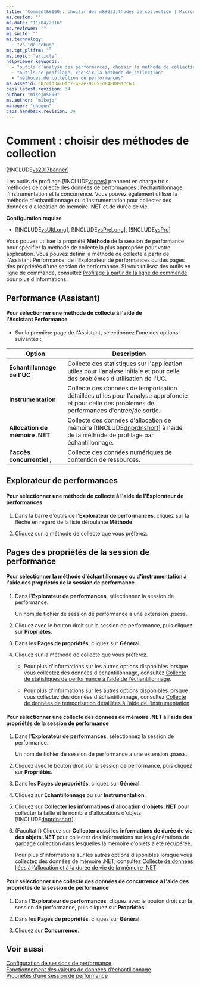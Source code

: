 ```yaml
---
title: "Comment&#160;: choisir des m&#233;thodes de collection | Microsoft Docs"
ms.custom: ""
ms.date: "11/04/2016"
ms.reviewer: ""
ms.suite: ""
ms.technology: 
  - "vs-ide-debug"
ms.tgt_pltfrm: ""
ms.topic: "article"
helpviewer_keywords: 
  - "outils d’analyse des performances, choisir la méthode de collection"
  - "outils de profilage, choisir la méthode de collection"
  - "méthodes de collection de performances"
ms.assetid: c87cfd3a-0fc7-49ae-9c05-d8480891cc63
caps.latest.revision: 34
author: "mikejo5000"
ms.author: "mikejo"
manager: "ghogen"
caps.handback.revision: 34
---
```

# Comment&#160;: choisir des m&#233;thodes de collection
[!INCLUDE[vs2017banner](../code-quality/includes/vs2017banner.md)]

Les outils de profilage [!INCLUDE[vsprvs](../code-quality/includes/vsprvs_md.md)] prennent en charge trois méthodes de collecte des données de performances : l'échantillonnage, l'instrumentation et la concurrence.  Vous pouvez également utiliser la méthode d'échantillonnage ou d'instrumentation pour collecter des données d'allocation de mémoire .NET et de durée de vie.  
  
 **Configuration requise**  
  
-   [!INCLUDE[vsUltLong](../code-quality/includes/vsultlong_md.md)], [!INCLUDE[vsPreLong](../code-quality/includes/vsprelong_md.md)], [!INCLUDE[vsPro](../code-quality/includes/vspro_md.md)]  
  
 Vous pouvez utiliser la propriété **Méthode** de la session de performance pour spécifier la méthode de collecte la plus appropriée pour votre application.  Vous pouvez définir la méthode de collecte à partir de l'Assistant Performance, de l'Explorateur de performances ou des pages des propriétés d'une session de performance.  Si vous utilisez des outils en ligne de commande, consultez [Profilage à partir de la ligne de commande](../profiling/using-the-profiling-tools-from-the-command-line.md) pour plus d'informations.  
  
## Performance \(Assistant\)  
  
#### Pour sélectionner une méthode de collecte à l'aide de l'Assistant Performance  
  
-   Sur la première page de l'Assistant, sélectionnez l'une des options suivantes :  
  
|Option|Description|  
|------------|-----------------|  
|**Échantillonnage de l'UC**|Collecte des statistiques sur l'application utiles pour l'analyse initiale et pour celle des problèmes d'utilisation de l'UC.|  
|**Instrumentation**|Collecte des données de temporisation détaillées utiles pour l'analyse approfondie et pour celle des problèmes de performances d'entrée\/de sortie.|  
|**Allocation de mémoire .NET**|Collecte des données d'allocation de mémoire [!INCLUDE[dnprdnshort](../code-quality/includes/dnprdnshort_md.md)] à l'aide de la méthode de profilage par échantillonnage.|  
|**l'accès concurrentiel ;**|Collecte des données numériques de contention de ressources.|  
  
## Explorateur de performances  
  
#### Pour sélectionner une méthode de collecte à l'aide de l'Explorateur de performances  
  
1.  Dans la barre d'outils de l'**Explorateur de performances**, cliquez sur la flèche en regard de la liste déroulante **Méthode**.  
  
2.  Cliquez sur la méthode de collecte que vous préférez.  
  
## Pages des propriétés de la session de performance  
  
#### Pour sélectionner la méthode d'échantillonnage ou d'instrumentation à l'aide des propriétés de la session de performance  
  
1.  Dans l'**Explorateur de performances**, sélectionnez la session de performance.  
  
     Un nom de fichier de session de performance a une extension .psess.  
  
2.  Cliquez avec le bouton droit sur la session de performance, puis cliquez sur **Propriétés**.  
  
3.  Dans les **Pages de propriétés**, cliquez sur **Général**.  
  
4.  Cliquez sur la méthode de collecte que vous préférez.  
  
    -   Pour plus d'informations sur les autres options disponibles lorsque vous collectez des données d'échantillonnage, consultez [Collecte de statistiques de performance à l’aide de l’échantillonnage](../profiling/collecting-performance-statistics-by-using-sampling.md).  
  
    -   Pour plus d'informations sur les autres options disponibles lorsque vous collectez des données d'échantillonnage, consultez [Collecte de données de temporisation détaillées à l’aide de l’instrumentation](../profiling/collecting-detailed-timing-data-by-using-instrumentation.md).  
  
#### Pour sélectionner une collecte des données de mémoire .NET à l'aide des propriétés de la session de performance  
  
1.  Dans l'**Explorateur de performances**, sélectionnez la session de performance.  
  
     Un nom de fichier de session de performance a une extension .psess.  
  
2.  Cliquez avec le bouton droit sur la session de performance, puis cliquez sur **Propriétés**.  
  
3.  Dans les **Pages de propriétés**, cliquez sur **Général**.  
  
4.  Cliquez sur **Échantillonnage** ou sur **Instrumentation**.  
  
5.  Cliquez sur **Collecter les informations d'allocation d'objets .NET** pour collecter la taille et le nombre d'allocations d'objets [!INCLUDE[dnprdnshort](../code-quality/includes/dnprdnshort_md.md)].  
  
6.  \(Facultatif\) Cliquez sur **Collecter aussi les informations de durée de vie des objets .NET** pour collecter des informations sur les générations de garbage collection dans lesquelles la mémoire d'objets a été récupérée.  
  
     Pour plus d'informations sur les autres options disponibles lorsque vous collectez des données de mémoire .NET, consultez [Collecte de données liées à l’allocation et à la durée de vie de la mémoire .NET](../profiling/collecting-dotnet-memory-allocation-and-lifetime-data.md).  
  
#### Pour sélectionner une collecte des données de concurrence à l'aide des propriétés de la session de performance  
  
1.  Dans l'**Explorateur de performances**, cliquez avec le bouton droit sur la session de performance, puis cliquez sur **Propriétés**.  
  
2.  Dans les **Pages de propriétés**, cliquez sur **Général**.  
  
3.  Cliquez sur **Concurrence**.  
  
## Voir aussi  
 [Configuration de sessions de performance](../profiling/configuring-performance-sessions.md)   
 [Fonctionnement des valeurs de données d’échantillonnage](../profiling/understanding-sampling-data-values.md)   
 [Propriétés d’une session de performance](../profiling/performance-session-properties.md)